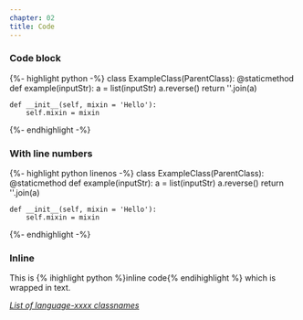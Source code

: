 ```yaml
---
chapter: 02
title: Code
---
```


### Code block

{%- highlight python -%}
class ExampleClass(ParentClass):
    @staticmethod
    def example(inputStr):
        a = list(inputStr)
        a.reverse()
        return ''.join(a)
    
    def __init__(self, mixin = 'Hello'):
        self.mixin = mixin
{%- endhighlight -%}

### With line numbers

{%- highlight python linenos -%}
class ExampleClass(ParentClass):
    @staticmethod
    def example(inputStr):
        a = list(inputStr)
        a.reverse()
        return ''.join(a)
    
    def __init__(self, mixin = 'Hello'):
        self.mixin = mixin
{%- endhighlight -%}

### Inline

This is {% ihighlight python %}inline code{% endihighlight %} which is wrapped in text.

*[List of language-xxxx classnames](https://prismjs.com/#languages-list)*
